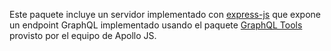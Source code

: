 Este paquete incluye un servidor implementado con [express-js](http://expressjs.com/) que expone un endpoint GraphQL implementado usando el paquete [GraphQL Tools](https://www.apollographql.com/docs/graphql-tools/) provisto por el equipo de Apollo JS.

